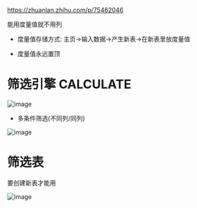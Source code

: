 https://zhuanlan.zhihu.com/p/75462046

能用度量值就不用列

- 度量值存储方式: 主页->输入数据->产生新表->在新表里放度量值

- 度量值永远置顶

# 筛选引擎 CALCULATE 

![image](https://user-images.githubusercontent.com/117897416/236454950-540837d9-81c6-45d6-905a-ce8b1eb62788.png)

- 多条件筛选(不同列/同列)

![image](https://user-images.githubusercontent.com/117897416/236459292-ad6dc584-4b98-4d90-9251-03d4a1471e06.png)

# 筛选表

要创建新表才能用

![image](https://user-images.githubusercontent.com/117897416/236460439-12574ef2-d1dc-476f-8f58-fb6d0f45c8aa.png)




